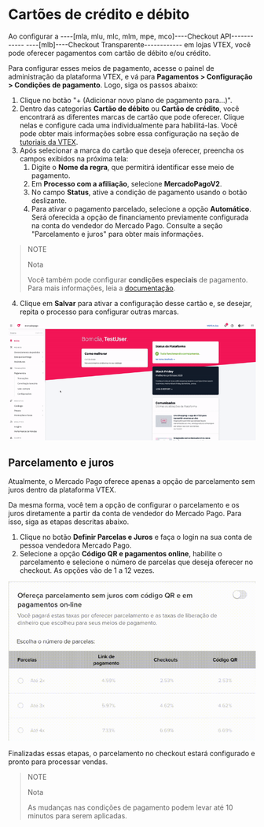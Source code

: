 # Cartões de crédito e débito

Ao configurar a ----[mla, mlu, mlc, mlm, mpe, mco]----Checkout API------------ ----[mlb]----Checkout Transparente------------ em lojas VTEX, você pode oferecer pagamentos com cartão de débito e/ou crédito. 

Para configurar esses meios de pagamento, acesse o painel de administração da plataforma VTEX, e vá para **Pagamentos > Configuração > Condições de pagamento**. Logo, siga os passos abaixo: 

1.  Clique no botão "+ (Adicionar novo plano de pagamento para...)". 
2. Dentro das categorias **Cartão de débito** ou **Cartão de crédito**, você encontrará as diferentes marcas de cartão que pode oferecer. Clique nelas e configure cada uma individualmente para habilitá-las. Você pode obter mais informações sobre essa configuração na seção de [tutoriais da VTEX](https://help.vtex.com/pt/tutorial/condicoes-de-pagamento--tutorials_455#parcelado-sem-juros). 
3. Após selecionar a marca do cartão que deseja oferecer, preencha os campos exibidos na próxima tela: 
    1. Digite o **Nome da regra**, que permitirá identificar esse meio de pagamento. 
    2. Em **Processo com a afiliação**, selecione **MercadoPagoV2**. 
    3. No campo **Status**, ative a condição de pagamento usando o botão deslizante. 
    4. Para ativar o pagamento parcelado, selecione a opção **Automático**. Será oferecida a opção de financiamento previamente configurada na conta do vendedor do Mercado Pago. Consulte a seção "Parcelamento e juros" para obter mais informações.

> NOTE
>
> Nota
>
> Você também pode configurar **condições especiais** de pagamento. Para mais informações, leia a [documentação](https://help.vtex.com/pt/tutorial/condicoes-especiais--tutorials_456?&utm_source=admin).

4. Clique em **Salvar** para ativar a configuração desse cartão e, se desejar, repita o processo para configurar outras marcas.

![Configurar condições de pagamento com cartão de crédito](/images/vtex/paymentconditions-cc-imagenv2-pt.gif)

## Parcelamento e juros

Atualmente, o Mercado Pago oferece apenas a opção de parcelamento sem juros dentro da plataforma VTEX.

Da mesma forma, você tem a opção de configurar o parcelamento e os juros diretamente a partir da conta de vendedor do Mercado Pago. Para isso, siga as etapas descritas abaixo.

1. Clique no botão **Definir Parcelas e Juros** e faça o login na sua conta de pessoa vendedora Mercado Pago.
2. Selecione a opção **Código QR e pagamentos online**, habilite o parcelamento e selecione o número de parcelas que deseja oferecer no checkout. As opções vão de 1 a 12 vezes.

![Installment and interest](/images/adobe-commerce/parcelamento.gif)

Finalizadas essas etapas, o parcelamento no checkout estará configurado e pronto para processar vendas.

> NOTE
>
> Nota
>
> As mudanças nas condições de pagamento podem levar até 10 minutos para serem aplicadas.

